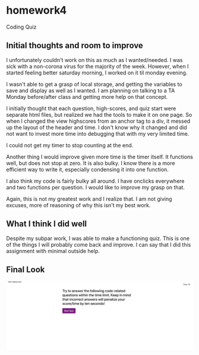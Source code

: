 # homework4
Coding Quiz

## Initial thoughts and room to improve
I unfortunately couldn't work on this as much as I wanted/needed. I was sick with a non-corona virus for the majority of the week. However, when I started feeling better saturday morning, I worked on it til monday evening.  
  
I wasn't able to get a grasp of local storage, and getting the variables to save and display as well as I wanted. I am planning on talking to a TA Monday before/after class and getting more help on that concept. 
  
I initially thought that each question, high-scores, and quiz start were separate html files, but realized we had the tools to make it on one page. So when I changed the view highscores from an anchor tag to a div, it messed up the layout of the header and time. I don't know why it changed and did not want to invest more time into debugging that with my very limited time. 
  
I could not get my timer to stop counting at the end. 

Another thing I would improve given more time is the timer itself. It functions well, but does not stop at zero. It is also bulky. I know there is a more efficient way to write it, especially condensing it into one function.
  
I also think my code is fairly bulky all around. I have onclicks everywhere and two functions per question. I would like to improve my grasp on that.
  
Again, this is not my greatest work and I realize that. I am not giving excuses, more of reasoning of why this isn't my best work. 

## What I think I did well
Despite my subpar work, I was able to make a functioning quiz. This is one of the things I will probably come back and improve. I can say that I did this assignment with minimal outside help.

## Final Look
![Picture of finished project](./assets/style/screenshotOfQuiz.png)
